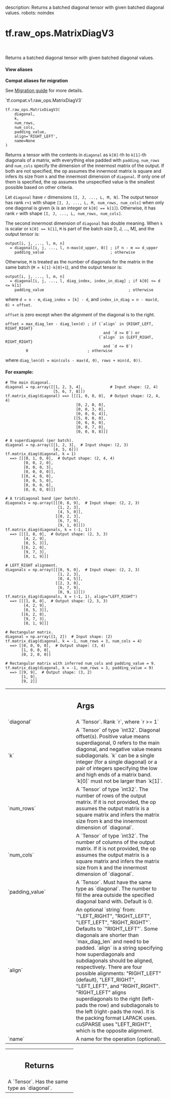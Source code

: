 description: Returns a batched diagonal tensor with given batched diagonal values.
robots: noindex

# tf.raw_ops.MatrixDiagV3

<!-- Insert buttons and diff -->

<table class="tfo-notebook-buttons tfo-api nocontent" align="left">

</table>



Returns a batched diagonal tensor with given batched diagonal values.


<section class="expandable">
  <h4 class="showalways">View aliases</h4>
  <p>
<b>Compat aliases for migration</b>
<p>See
<a href="https://www.tensorflow.org/guide/migrate">Migration guide</a> for
more details.</p>
<p>`tf.compat.v1.raw_ops.MatrixDiagV3`</p>
</p>
</section>

<pre class="devsite-click-to-copy prettyprint lang-py tfo-signature-link">
<code>tf.raw_ops.MatrixDiagV3(
    diagonal,
    k,
    num_rows,
    num_cols,
    padding_value,
    align=&#x27;RIGHT_LEFT&#x27;,
    name=None
)
</code></pre>



<!-- Placeholder for "Used in" -->

Returns a tensor with the contents in `diagonal` as `k[0]`-th to `k[1]`-th
diagonals of a matrix, with everything else padded with `padding`. `num_rows`
and `num_cols` specify the dimension of the innermost matrix of the output. If
both are not specified, the op assumes the innermost matrix is square and infers
its size from `k` and the innermost dimension of `diagonal`. If only one of them
is specified, the op assumes the unspecified value is the smallest possible
based on other criteria.

Let `diagonal` have `r` dimensions `[I, J, ..., L, M, N]`. The output tensor has
rank `r+1` with shape `[I, J, ..., L, M, num_rows, num_cols]` when only one
diagonal is given (`k` is an integer or `k[0] == k[1]`). Otherwise, it has rank
`r` with shape `[I, J, ..., L, num_rows, num_cols]`.

The second innermost dimension of `diagonal` has double meaning.
When `k` is scalar or `k[0] == k[1]`, `M` is part of the batch size
[I, J, ..., M], and the output tensor is:

```
output[i, j, ..., l, m, n]
  = diagonal[i, j, ..., l, n-max(d_upper, 0)] ; if n - m == d_upper
    padding_value                             ; otherwise
```

Otherwise, `M` is treated as the number of diagonals for the matrix in the
same batch (`M = k[1]-k[0]+1`), and the output tensor is:

```
output[i, j, ..., l, m, n]
  = diagonal[i, j, ..., l, diag_index, index_in_diag] ; if k[0] <= d <= k[1]
    padding_value                                     ; otherwise
```
where `d = n - m`, `diag_index = [k] - d`, and
`index_in_diag = n - max(d, 0) + offset`.

`offset` is zero except when the alignment of the diagonal is to the right.
```
offset = max_diag_len - diag_len(d) ; if (`align` in {RIGHT_LEFT, RIGHT_RIGHT}
                                           and `d >= 0`) or
                                         (`align` in {LEFT_RIGHT, RIGHT_RIGHT}
                                           and `d <= 0`)
         0                          ; otherwise
```
where `diag_len(d) = min(cols - max(d, 0), rows + min(d, 0))`.

#### For example:



```
# The main diagonal.
diagonal = np.array([[1, 2, 3, 4],            # Input shape: (2, 4)
                     [5, 6, 7, 8]])
tf.matrix_diag(diagonal) ==> [[[1, 0, 0, 0],  # Output shape: (2, 4, 4)
                               [0, 2, 0, 0],
                               [0, 0, 3, 0],
                               [0, 0, 0, 4]],
                              [[5, 0, 0, 0],
                               [0, 6, 0, 0],
                               [0, 0, 7, 0],
                               [0, 0, 0, 8]]]

# A superdiagonal (per batch).
diagonal = np.array([[1, 2, 3],  # Input shape: (2, 3)
                     [4, 5, 6]])
tf.matrix_diag(diagonal, k = 1)
  ==> [[[0, 1, 0, 0],  # Output shape: (2, 4, 4)
        [0, 0, 2, 0],
        [0, 0, 0, 3],
        [0, 0, 0, 0]],
       [[0, 4, 0, 0],
        [0, 0, 5, 0],
        [0, 0, 0, 6],
        [0, 0, 0, 0]]]

# A tridiagonal band (per batch).
diagonals = np.array([[[0, 8, 9],  # Input shape: (2, 2, 3)
                       [1, 2, 3],
                       [4, 5, 0]],
                      [[0, 2, 3],
                       [6, 7, 9],
                       [9, 1, 0]]])
tf.matrix_diag(diagonals, k = (-1, 1))
  ==> [[[1, 8, 0],  # Output shape: (2, 3, 3)
        [4, 2, 9],
        [0, 5, 3]],
       [[6, 2, 0],
        [9, 7, 3],
        [0, 1, 9]]]

# LEFT_RIGHT alignment.
diagonals = np.array([[[8, 9, 0],  # Input shape: (2, 2, 3)
                       [1, 2, 3],
                       [0, 4, 5]],
                      [[2, 3, 0],
                       [6, 7, 9],
                       [0, 9, 1]]])
tf.matrix_diag(diagonals, k = (-1, 1), align="LEFT_RIGHT")
  ==> [[[1, 8, 0],  # Output shape: (2, 3, 3)
        [4, 2, 9],
        [0, 5, 3]],
       [[6, 2, 0],
        [9, 7, 3],
        [0, 1, 9]]]

# Rectangular matrix.
diagonal = np.array([1, 2])  # Input shape: (2)
tf.matrix_diag(diagonal, k = -1, num_rows = 3, num_cols = 4)
  ==> [[0, 0, 0, 0],  # Output shape: (3, 4)
       [1, 0, 0, 0],
       [0, 2, 0, 0]]

# Rectangular matrix with inferred num_cols and padding_value = 9.
tf.matrix_diag(diagonal, k = -1, num_rows = 3, padding_value = 9)
  ==> [[9, 9],  # Output shape: (3, 2)
       [1, 9],
       [9, 2]]

```

<!-- Tabular view -->
 <table class="responsive fixed orange">
<colgroup><col width="214px"><col></colgroup>
<tr><th colspan="2"><h2 class="add-link">Args</h2></th></tr>

<tr>
<td>
`diagonal`<a id="diagonal"></a>
</td>
<td>
A `Tensor`. Rank `r`, where `r >= 1`
</td>
</tr><tr>
<td>
`k`<a id="k"></a>
</td>
<td>
A `Tensor` of type `int32`.
Diagonal offset(s). Positive value means superdiagonal, 0 refers to the main
diagonal, and negative value means subdiagonals. `k` can be a single integer
(for a single diagonal) or a pair of integers specifying the low and high ends
of a matrix band. `k[0]` must not be larger than `k[1]`.
</td>
</tr><tr>
<td>
`num_rows`<a id="num_rows"></a>
</td>
<td>
A `Tensor` of type `int32`.
The number of rows of the output matrix. If it is not provided, the op assumes
the output matrix is a square matrix and infers the matrix size from k and the
innermost dimension of `diagonal`.
</td>
</tr><tr>
<td>
`num_cols`<a id="num_cols"></a>
</td>
<td>
A `Tensor` of type `int32`.
The number of columns of the output matrix. If it is not provided, the op
assumes the output matrix is a square matrix and infers the matrix size from
k and the innermost dimension of `diagonal`.
</td>
</tr><tr>
<td>
`padding_value`<a id="padding_value"></a>
</td>
<td>
A `Tensor`. Must have the same type as `diagonal`.
The number to fill the area outside the specified diagonal band with.
Default is 0.
</td>
</tr><tr>
<td>
`align`<a id="align"></a>
</td>
<td>
An optional `string` from: `"LEFT_RIGHT", "RIGHT_LEFT", "LEFT_LEFT", "RIGHT_RIGHT"`. Defaults to `"RIGHT_LEFT"`.
Some diagonals are shorter than `max_diag_len` and need to be padded. `align` is
a string specifying how superdiagonals and subdiagonals should be aligned,
respectively. There are four possible alignments: "RIGHT_LEFT" (default),
"LEFT_RIGHT", "LEFT_LEFT", and "RIGHT_RIGHT". "RIGHT_LEFT" aligns superdiagonals
to the right (left-pads the row) and subdiagonals to the left (right-pads the
row). It is the packing format LAPACK uses. cuSPARSE uses "LEFT_RIGHT", which is
the opposite alignment.
</td>
</tr><tr>
<td>
`name`<a id="name"></a>
</td>
<td>
A name for the operation (optional).
</td>
</tr>
</table>



<!-- Tabular view -->
 <table class="responsive fixed orange">
<colgroup><col width="214px"><col></colgroup>
<tr><th colspan="2"><h2 class="add-link">Returns</h2></th></tr>
<tr class="alt">
<td colspan="2">
A `Tensor`. Has the same type as `diagonal`.
</td>
</tr>

</table>

